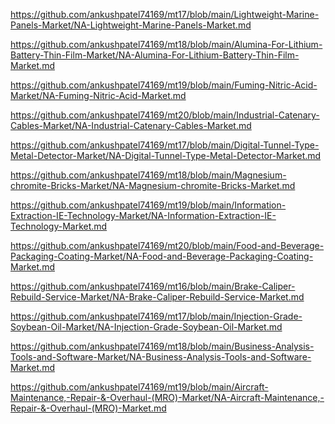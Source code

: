 <p><a href="https://github.com/ankushpatel74169/mt17/blob/main/Lightweight-Marine-Panels-Market/NA-Lightweight-Marine-Panels-Market.md">https://github.com/ankushpatel74169/mt17/blob/main/Lightweight-Marine-Panels-Market/NA-Lightweight-Marine-Panels-Market.md</a></p><p><a href="https://github.com/ankushpatel74169/mt18/blob/main/Alumina-For-Lithium-Battery-Thin-Film-Market/NA-Alumina-For-Lithium-Battery-Thin-Film-Market.md">https://github.com/ankushpatel74169/mt18/blob/main/Alumina-For-Lithium-Battery-Thin-Film-Market/NA-Alumina-For-Lithium-Battery-Thin-Film-Market.md</a></p><p><a href="https://github.com/ankushpatel74169/mt19/blob/main/Fuming-Nitric-Acid-Market/NA-Fuming-Nitric-Acid-Market.md">https://github.com/ankushpatel74169/mt19/blob/main/Fuming-Nitric-Acid-Market/NA-Fuming-Nitric-Acid-Market.md</a></p><p><a href="https://github.com/ankushpatel74169/mt20/blob/main/Industrial-Catenary-Cables-Market/NA-Industrial-Catenary-Cables-Market.md">https://github.com/ankushpatel74169/mt20/blob/main/Industrial-Catenary-Cables-Market/NA-Industrial-Catenary-Cables-Market.md</a></p><p><a href="https://github.com/ankushpatel74169/mt17/blob/main/Digital-Tunnel-Type-Metal-Detector-Market/NA-Digital-Tunnel-Type-Metal-Detector-Market.md">https://github.com/ankushpatel74169/mt17/blob/main/Digital-Tunnel-Type-Metal-Detector-Market/NA-Digital-Tunnel-Type-Metal-Detector-Market.md</a></p><p><a href="https://github.com/ankushpatel74169/mt18/blob/main/Magnesium-chromite-Bricks-Market/NA-Magnesium-chromite-Bricks-Market.md">https://github.com/ankushpatel74169/mt18/blob/main/Magnesium-chromite-Bricks-Market/NA-Magnesium-chromite-Bricks-Market.md</a></p><p><a href="https://github.com/ankushpatel74169/mt19/blob/main/Information-Extraction-IE-Technology-Market/NA-Information-Extraction-IE-Technology-Market.md">https://github.com/ankushpatel74169/mt19/blob/main/Information-Extraction-IE-Technology-Market/NA-Information-Extraction-IE-Technology-Market.md</a></p><p><a href="https://github.com/ankushpatel74169/mt20/blob/main/Food-and-Beverage-Packaging-Coating-Market/NA-Food-and-Beverage-Packaging-Coating-Market.md">https://github.com/ankushpatel74169/mt20/blob/main/Food-and-Beverage-Packaging-Coating-Market/NA-Food-and-Beverage-Packaging-Coating-Market.md</a></p><p><a href="https://github.com/ankushpatel74169/mt16/blob/main/Brake-Caliper-Rebuild-Service-Market/NA-Brake-Caliper-Rebuild-Service-Market.md">https://github.com/ankushpatel74169/mt16/blob/main/Brake-Caliper-Rebuild-Service-Market/NA-Brake-Caliper-Rebuild-Service-Market.md</a></p><p><a href="https://github.com/ankushpatel74169/mt17/blob/main/Injection-Grade-Soybean-Oil-Market/NA-Injection-Grade-Soybean-Oil-Market.md">https://github.com/ankushpatel74169/mt17/blob/main/Injection-Grade-Soybean-Oil-Market/NA-Injection-Grade-Soybean-Oil-Market.md</a></p><p><a href="https://github.com/ankushpatel74169/mt18/blob/main/Business-Analysis-Tools-and-Software-Market/NA-Business-Analysis-Tools-and-Software-Market.md">https://github.com/ankushpatel74169/mt18/blob/main/Business-Analysis-Tools-and-Software-Market/NA-Business-Analysis-Tools-and-Software-Market.md</a></p><p><a href="https://github.com/ankushpatel74169/mt19/blob/main/Aircraft-Maintenance,-Repair-&-Overhaul-(MRO)-Market/NA-Aircraft-Maintenance,-Repair-&-Overhaul-(MRO)-Market.md">https://github.com/ankushpatel74169/mt19/blob/main/Aircraft-Maintenance,-Repair-&-Overhaul-(MRO)-Market/NA-Aircraft-Maintenance,-Repair-&-Overhaul-(MRO)-Market.md</a></p>
